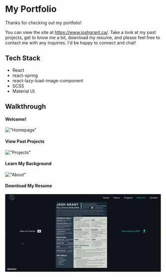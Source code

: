 # My Portfolio

Thanks for checking out my portfolio! 

You can view the site at https://www.joshgrant.ca/. Take a look at my past projects, get to know me a bit, download my resume, and please feel free to contact me with any inquiries. I'd be happy to connect and chat!

## Tech Stack
- React
- react-spring
- react-lazy-load-image-component
- SCSS
- Material UI. 

## Walkthrough

#### Welcome!

!["Homepage"](https://github.com/JoshGrant5/portfolio/blob/updates/public/gifs/2020-12-20%2015.21.17.gif)

#### View Past Projects

!["Projects"](https://github.com/JoshGrant5/portfolio/blob/updates/public/gifs/2020-12-20%2015.22.53.gif)

#### Learn My Background

!["About"](https://github.com/JoshGrant5/portfolio/blob/updates/public/gifs/2020-12-20%2015.23.20.gif)

#### Download My Resume

!["Resume"](https://github.com/JoshGrant5/portfolio/blob/updates/public/gifs/2020-12-20%2015.23.56.gif)
